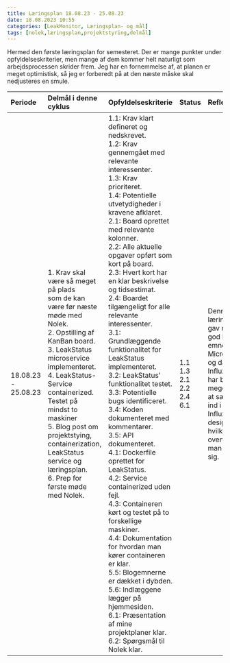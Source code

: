```yaml
---
title: Læringsplan 18.08.23 - 25.08.23
date: 18.08.2023 10:55
categories: [LeakMonitor, Læringsplan- og mål]
tags: [nolek,læringsplan,projektstyring,delmål]
---
```


Hermed den første læringsplan for semesteret. Der er mange punkter under opfyldelseskriterier, men mange af dem kommer
helt naturligt som arbejdsprocessen skrider frem. Jeg har en fornemmelse af, at planen er meget optimistisk, så jeg er
forberedt på at den næste måske skal nedjusteres en smule.




|     Periode              | Delmål i denne cyklus                                                                                                                                                                                                                                                                                                                                                             | Opfyldelseskriterie                                                                                                                                                                                                                                                                                                                                                                                                                                                                                                                                                                                                                                                                                                                                                                                                                                                                                                                                                                                                                                                   | Status                                 | Refleksion                                                                                                                                                                                                       | Evaluering                                                                                                                                                                                                                                             |
|:-------------------------|:----------------------------------------------------------------------------------------------------------------------------------------------------------------------------------------------------------------------------------------------------------------------------------------------------------------------------------------------------------------------------------|:----------------------------------------------------------------------------------------------------------------------------------------------------------------------------------------------------------------------------------------------------------------------------------------------------------------------------------------------------------------------------------------------------------------------------------------------------------------------------------------------------------------------------------------------------------------------------------------------------------------------------------------------------------------------------------------------------------------------------------------------------------------------------------------------------------------------------------------------------------------------------------------------------------------------------------------------------------------------------------------------------------------------------------------------------------------------|:---------------------------------------|:-----------------------------------------------------------------------------------------------------------------------------------------------------------------------------------------------------------------|:-------------------------------------------------------------------------------------------------------------------------------------------------------------------------------------------------------------------------------------------------------|
|     18.08.23 - 25.08.23  | 1. Krav skal være så meget på plads <br/>som de kan være før næste møde med Nolek.<br/>2. Opstilling af KanBan board.<br>3. LeakStatus microservice implementeret.<br/>4. LeakStatus-Service containerized. Testet på<br/> mindst to maskiner<br/>5. Blog post om projektstying, containerization, <br/>LeakStatus service og læringsplan.<br/>6. Prep for første møde med Nolek. | 1.1: Krav klart defineret og nedskrevet.<br/>1.2: Krav gennemgået med relevante interessenter.<br/>1.3: Krav prioriteret.<br/>1.4: Potentielle utvetydigheder i kravene afklaret.<br/>2.1: Board oprettet med relevante kolonner.<br/>2.2: Alle aktuelle opgaver opført som kort på board.<br/>2.3: Hvert kort har en klar beskrivelse og tidsestimat.<br/>2.4: Boardet tilgængeligt for alle relevante interessenter.<br/>3.1: Grundlæggende funktionalitet for LeakStatus implementeret.<br/>3.2: LeakStatus' funktionalitet testet.<br/>3.3: Potentielle bugs identificeret.&nbsp;<br/>3.4: Koden dokumenteret med kommentarer.<br/>3.5: API dokumenteret.<br/>4.1: Dockerfile oprettet for LeakStatus.<br/>4.2: Service containerized uden fejl.<br/>4.3: Containeren kørt og testet på to forskellige maskiner.<br/>4.4: Dokumentation for hvordan man kører containeren er klar.&nbsp;<br/>5.5: Blogemnerne er dækket i dybden.<br/>5.6: Indlæggene lægger på hjemmesiden.<br/>6.1: Præsentation af mine projektplaner klar.<br/>6.2: Spørgsmål til Nolek klar. | 1.1<br>1.3<br>2.1<br>2.2<br>2.4<br>6.1 | Denne læringsperiode gav mig en god indsigt i emnet Microservices og databasen InfluxDB. Jeg har brugt meget tid på, at sætte mig ind i hvordan InfluxDB kan designes og hvilke overvejelser man skal gøre sig.  | Jeg har taget munden for fuld og må nedjustere ambitionerne om hvor meget jeg kan nå på to uger. Der er mange formelle krav, som blogindlæg og møder der også tager en del tid. Jeg skal bruge mindre tid på at skrive indlæg i den kommende periode.  |
